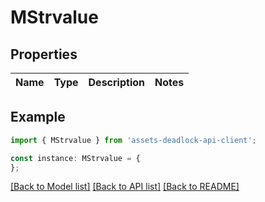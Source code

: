 # MStrvalue


## Properties

Name | Type | Description | Notes
------------ | ------------- | ------------- | -------------

## Example

```typescript
import { MStrvalue } from 'assets-deadlock-api-client';

const instance: MStrvalue = {
};
```

[[Back to Model list]](../README.md#documentation-for-models) [[Back to API list]](../README.md#documentation-for-api-endpoints) [[Back to README]](../README.md)
